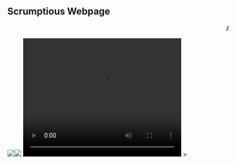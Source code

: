 ## Scrumptious Webpage 
<!DOCTYPE html>
<html>
    <head>
    <p><marquee>A website created by me, check out (my other website)[https://link-url-here.org]</marquee></p>
</head>
        <body>
            <!--Image-->
            <img src="https://i.pinimg.com/originals/ee/82/11/ee8211ae85f8f741a280fe323fe26b56.gif"><img src="https://carbonmade-media.accelerator.net/27603748;original.gif">
            <!--Video-->
            <video controls src="https://ia800401.us.archive.org/30/items/SleepAway.mp3_63/SleepAway.mp3"
            width="360" height="270" autoplay>
            This browser doesn't support this tag.</video>
            <!--Audio--> >
            <!--some examples of ides or code editors are visual studio code, brackets, atom, adobe dreamweaver-->
            <!--My Other Website-->
        </body>
    </html>
    
<!---->
